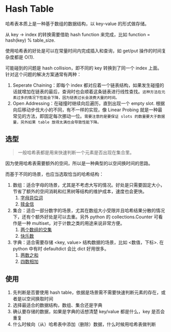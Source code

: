 # Hash Table

哈希表本质上是一种基于数组的数据结构，以 key-value 的形式做存储。

从 key -> index 的转换需要借助 hash function 来完成，比如 function = hash(key) % table_size.

使用哈希表的好处是可以在常量时间内完成插入和查询，如 get/put 操作的时间复杂度都是 O(1).

可能碰到的问题是 hash collision，即不同的 key 转换到了同一个 index 上面。针对这个问题的解决方案通常有两种：

1. Seperate Chaining：即每个 index 都对应着一个链表结构，如果发生碰撞的话就增加在链表的最后，查询时也会顺着这条链表进行线性查找。`这种方法在元素过多的情况下性能会下降，因为链表过长会浪费大量的时间。`
2. Open Addressing：在碰撞时继续向后遍历，直到出现一个 empty slot. 根据向后移动步伐大小的不同，有不一样的实现，像 Linear Probing 就是一种最常见的方法，即固定每次挪动一位。`需要注意的是要保证 slots 的数量要大于数据量，另外如果 table 放得太满也会导致性能下降。`



## 选型

> 一般哈希表都是用来快速判断一个元素是否出现在集合里。

因为使用哈希表需要额外的空间，所以是一种典型的以空间换时间的思路。

而基于不同的场景，也应当选取恰当的哈希结构：

1. 数组：适合字母的场景，尤其是不考虑大写的情况。好处是只需要固定大小，节省了额外的空间消耗和红黑树等结构的维护成本，速度也会更快。
   1. [字母异位词](is_anagram.py)
   2. [赎金信](ransom_note.py)
2. 集合：适合一部分数字的场景，尤其在数组大小受限并且哈希结果分散的情况下，还有个额外好处是可以去重。另外 python 的 collections.Counter 可看作是一种 multiset，对于计数之类的用途来说非常方便。
   1. [两个数组的交集](intersection.py)
   2. [快乐数](happy_number.py)
3. 字典：适合需要存储 <key, value> 结构数据的场景，比如 <数值，下标>. 在 python 中有时 defaultdict 会比 dict 好用很多。
   1. [两数之和](two_sum.py)
   2. [四数相加](four_sum_count.py)



## 使用

1. 先判断是否要使用 hash table，依据是场景需不需要快速判断元素的存在，或者是以空间换取时间
2. 选择最适合的数据结构，数组、集合还是字典
3. 确认要存储的数据，如果是字典的话想清楚 key/value 都是什么，key 是否会重复
4. 什么时候向（从）哈希表中添加（删除）数据，什么时候用哈希表做判断